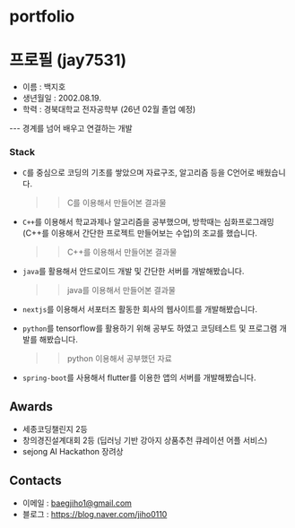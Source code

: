 # portfolio

# **프로필** (jay7531)
- 이름 : 백지호
- 생년월일 : 2002.08.19.
- 학력 : 경북대학교 전자공학부 (26년 02월 졸업 예정)

--- 경계를 넘어 배우고 연결하는 개발

### Stack

- `C`를 중심으로 코딩의 기초를 쌓았으며 자료구조, 알고리즘 등을 C언어로 배웠습니다. <br/>

   >> C를 이용해서 만들어본 결과물<br/>
   
- `C++`를 이용해서 학교과제나 알고리즘을 공부했으며, 방학때는 심화프로그래밍(C++를 이용해서 간단한 프로젝트 만들어보는 수업)의 조교를 했습니다.

   >> C++를 이용해서 만들어본 결과물<br/>
   
- `java`를 활용해서 안드로이드 개발 및 간단한 서버를 개발해봤습니다.

   >> java를 이용해서 만들어본 결과물<br/>

- `nextjs`를 이용해서 서포터즈 활동한 회사의 웹사이트를 개발해봤습니다.

- `python`를 tensorflow를 활용하기 위해 공부도 하였고 코딩테스트 및 프로그램 개발를 해봤습니다.

   >> python 이용해서 공부했던 자료 <br/>

- `spring-boot`를 사용해서 flutter를 이용한 앱의 서버를 개발해봤습니다.

## Awards
- 세종코딩챌린지 2등
- 창의경진설계대회 2등 (딥러닝 기반 강아지 상품추천 큐레이션 어플 서비스)
- sejong AI Hackathon 장려상

## Contacts

- 이메일 : baegjiho1@gmail.com
- 블로그 : https://blog.naver.com/jiho0110

